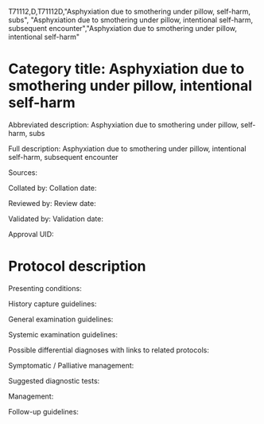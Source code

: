 T71112,D,T71112D,"Asphyxiation due to smothering under pillow, self-harm, subs", "Asphyxiation due to smothering under pillow, intentional self-harm, subsequent encounter","Asphyxiation due to smothering under pillow, intentional self-harm"
# Category title: Asphyxiation due to smothering under pillow, intentional self-harm

Abbreviated description: Asphyxiation due to smothering under pillow, self-harm, subs

Full description: Asphyxiation due to smothering under pillow, intentional self-harm, subsequent encounter

Sources:

Collated by:
Collation date:

Reviewed by:
Review date:

Validated by:
Validation date:

Approval UID:

# Protocol description

Presenting conditions:

History capture guidelines:

General examination guidelines:

Systemic examination guidelines:

Possible differential diagnoses with links to related protocols:

Symptomatic / Palliative management:

Suggested diagnostic tests:

Management:

Follow-up guidelines:
